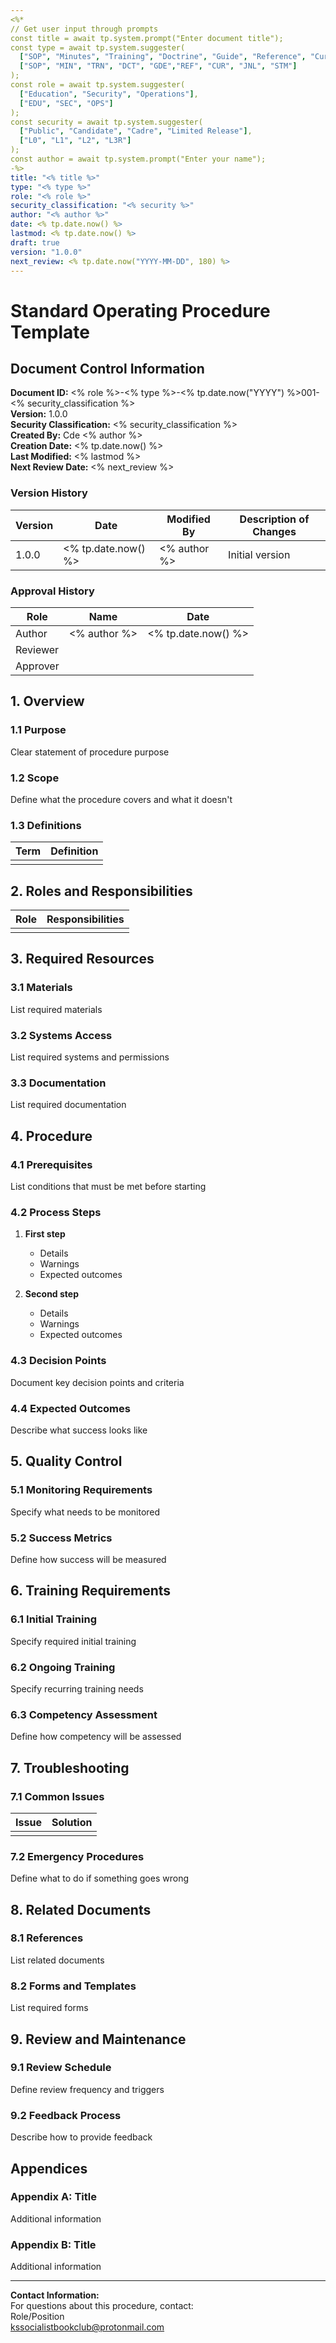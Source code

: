```yaml
---
<%*
// Get user input through prompts
const title = await tp.system.prompt("Enter document title");
const type = await tp.system.suggester(
  ["SOP", "Minutes", "Training", "Doctrine", "Guide", "Reference", "Curriculum", "Journal", "Statement"], 
  ["SOP", "MIN", "TRN", "DCT", "GDE","REF", "CUR", "JNL", "STM"]
);
const role = await tp.system.suggester(
  ["Education", "Security", "Operations"],
  ["EDU", "SEC", "OPS"]
);
const security = await tp.system.suggester(
  ["Public", "Candidate", "Cadre", "Limited Release"],
  ["L0", "L1", "L2", "L3R"]
);
const author = await tp.system.prompt("Enter your name");
-%>
title: "<% title %>"
type: "<% type %>"
role: "<% role %>"
security_classification: "<% security %>"
author: "<% author %>"
date: <% tp.date.now() %>
lastmod: <% tp.date.now() %>
draft: true
version: "1.0.0"
next_review: <% tp.date.now("YYYY-MM-DD", 180) %>
---
```


# Standard Operating Procedure Template

## Document Control Information

**Document ID:** <% role %>-<% type %>-<% tp.date.now("YYYY") %>001-<% security_classification %>  
**Version:** 1.0.0  
**Security Classification:** <% security_classification %>  
**Created By:** Cde <% author %>  
**Creation Date:** <% tp.date.now() %>  
**Last Modified:** <% lastmod %>  
**Next Review Date:** <% next_review %>  

### Version History

| Version | Date | Modified By | Description of Changes |
|---------|------|-------------|------------------------|
| 1.0.0 | <% tp.date.now() %> | <% author %> | Initial version |

### Approval History

| Role | Name | Date |
|------|------|------|
| Author | <% author %> | <% tp.date.now() %> |
| Reviewer | | |
| Approver | | |

## 1. Overview

### 1.1 Purpose

Clear statement of procedure purpose

### 1.2 Scope

Define what the procedure covers and what it doesn't

### 1.3 Definitions

| Term | Definition |
|------|------------|
| | |

## 2. Roles and Responsibilities

| Role | Responsibilities |
|------|-----------------|
| | |

## 3. Required Resources

### 3.1 Materials

List required materials

### 3.2 Systems Access

List required systems and permissions

### 3.3 Documentation

List required documentation

## 4. Procedure

### 4.1 Prerequisites

List conditions that must be met before starting

### 4.2 Process Steps

1. **First step**
   - Details
   - Warnings
   - Expected outcomes

2. **Second step**
   - Details
   - Warnings
   - Expected outcomes

### 4.3 Decision Points

Document key decision points and criteria

### 4.4 Expected Outcomes

Describe what success looks like

## 5. Quality Control

### 5.1 Monitoring Requirements

Specify what needs to be monitored

### 5.2 Success Metrics

Define how success will be measured

## 6. Training Requirements

### 6.1 Initial Training

Specify required initial training

### 6.2 Ongoing Training

Specify recurring training needs

### 6.3 Competency Assessment

Define how competency will be assessed

## 7. Troubleshooting

### 7.1 Common Issues

| Issue | Solution |
|-------|----------|
| | |

### 7.2 Emergency Procedures

Define what to do if something goes wrong

## 8. Related Documents

### 8.1 References

List related documents

### 8.2 Forms and Templates

List required forms

## 9. Review and Maintenance

### 9.1 Review Schedule

Define review frequency and triggers

### 9.2 Feedback Process

Describe how to provide feedback

## Appendices

### Appendix A: Title

Additional information

### Appendix B: Title

Additional information

---

**Contact Information:**  
For questions about this procedure, contact:  
Role/Position  
kssocialistbookclub@protonmail.com